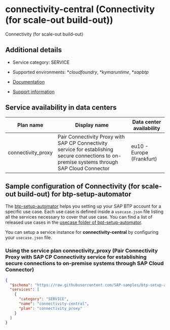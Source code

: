 # connectivity-central (Connectivity (for scale-out build-out))

Connectivity (for scale-out build-out)

## Additional details
- Service category: SERVICE
- Supported environments: **cloudfoundry*, **kymaruntime*, **sapbtp*

- [Documentation](https://help.sap.com/viewer/cca91383641e40ffbe03bdc78f00f681/Cloud/en-US/34010ace6ac84574a4ad02f5055d3597.html)
- [Support information](https://help.sap.com/viewer/cca91383641e40ffbe03bdc78f00f681/Cloud/en-US/e5580c5dbb5710149e53c6013301a9f2.html)

## Service availability in data centers

| Plan name | Display name | Data center availability  |
|------|----------------|---------------------------|
|  connectivity_proxy  |  Pair Connectivity Proxy with SAP CP Connectivity service for establishing secure connections to on-premise systems through SAP Cloud Connector  | eu10 - Europe (Frankfurt)  |

## Sample configuration of **Connectivity (for scale-out build-out)** for btp-setup-automator

The [btp-setup-automator](https://github.com/SAP-samples/btp-setup-automator) helps you setting up your SAP BTP account for a specific use case. Each use case is defined inside a `usecase.json` file listing all the services necessary to cover that use case. You can find a list of released use cases in the [usecase folder of bpt-setup-automator](https://github.com/SAP-samples/btp-setup-automator/tree/main/usecases).

You can setup a service instance for **connectivity-central** by configuring your `usecase.json` file.

### Using the service plan **connectivity_proxy** (Pair Connectivity Proxy with SAP CP Connectivity service for establishing secure connections to on-premise systems through SAP Cloud Connector)

```json
{
  "$schema": "https://raw.githubusercontent.com/SAP-samples/btp-setup-automator/main/libs/btpsa-usecase.json",
  "services": [
    {
      "category": "SERVICE",
      "name": "connectivity-central",
      "plan": "connectivity_proxy"
    }
  ]
}
```
